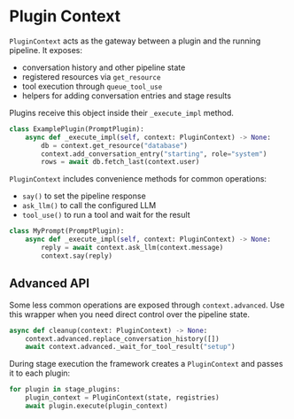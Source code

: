 # Plugin Context

`PluginContext` acts as the gateway between a plugin and the running pipeline. It exposes:

- conversation history and other pipeline state
- registered resources via `get_resource`
- tool execution through `queue_tool_use`
- helpers for adding conversation entries and stage results

Plugins receive this object inside their `_execute_impl` method.

```python
class ExamplePlugin(PromptPlugin):
    async def _execute_impl(self, context: PluginContext) -> None:
        db = context.get_resource("database")
        context.add_conversation_entry("starting", role="system")
        rows = await db.fetch_last(context.user)
```

`PluginContext` includes convenience methods for common operations:

- `say()` to set the pipeline response
- `ask_llm()` to call the configured LLM
- `tool_use()` to run a tool and wait for the result

```python
class MyPrompt(PromptPlugin):
    async def _execute_impl(self, context: PluginContext) -> None:
        reply = await context.ask_llm(context.message)
        context.say(reply)
```

## Advanced API

Some less common operations are exposed through `context.advanced`.
Use this wrapper when you need direct control over the pipeline state.

```python
async def cleanup(context: PluginContext) -> None:
    context.advanced.replace_conversation_history([])
    await context.advanced._wait_for_tool_result("setup")
```

During stage execution the framework creates a `PluginContext` and passes it to each plugin:

```python
for plugin in stage_plugins:
    plugin_context = PluginContext(state, registries)
    await plugin.execute(plugin_context)
```
